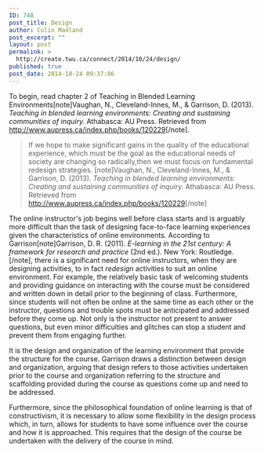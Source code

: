 ```yaml
---
ID: 748
post_title: Design
author: Colin Madland
post_excerpt: ""
layout: post
permalink: >
  http://create.twu.ca/connect/2014/10/24/design/
published: true
post_date: 2014-10-24 09:37:06
---
```

To begin, read chapter 2 of Teaching in Blended Learning Environments[note]Vaughan, N., Cleveland-Innes, M., &amp; Garrison, D. (2013). <em>Teaching in blended learning environments: Creating and sustaining communities of inquiry.</em> Athabasca: AU Press. Retrieved from <a href="http://www.aupress.ca/index.php/books/120229"  rel="noopener noreferrer">http://www.aupress.ca/index.php/books/120229</a>[/note].
<blockquote>If we hope to make significant gains in the quality of the educational experience, which must be the goal as the educational needs of society are changing so radically,then we must focus on fundamental redesign strategies. [note]Vaughan, N., Cleveland-Innes, M., &amp; Garrison, D. (2013). <em>Teaching in blended learning environments: Creating and sustaining communities of inquiry.</em> Athabasca: AU Press. Retrieved from <a href="http://www.aupress.ca/index.php/books/120229"  rel="noopener noreferrer">http://www.aupress.ca/index.php/books/120229</a>[/note]</blockquote>
The online instructor's job begins well before class starts and is arguably more difficult than the task of designing face-to-face learning experiences given the characteristics of online environments. According to Garrison[note]Garrison, D. R. (2011). <em>E-learning in the 21st century: A framework for research and practice</em> (2nd ed.). New York: Routledge. [/note], there is a significant need for online instructors, when they are designing activities, to in fact <em>redesign</em> activities to suit an online environment. For example, the relatively basic task of welcoming students and providing guidance on interacting with the course must be considered and written down in detail prior to the beginning of class. Furthermore, since students will not often be online at the same time as each other or the instructor, questions and trouble spots must be anticipated and addressed before they come up. Not only is the instructor not present to answer questions, but even minor difficulties and glitches can stop a student and prevent them from engaging further.

It is the design and organization of the learning environment that provide the structure for the course. Garrison draws a distinction between design and organization, arguing that design refers to those activities undertaken prior to the course and organization referring to the structure and scaffolding provided during the course as questions come up and need to be addressed.

Furthermore, since the philosophical foundation of online learning is that of constructivism, it is necessary to allow some flexibility in the design process which, in turn, allows for students to have some influence over the course and how it is approached. This requires that the design of the course be undertaken with the delivery of the course in mind.